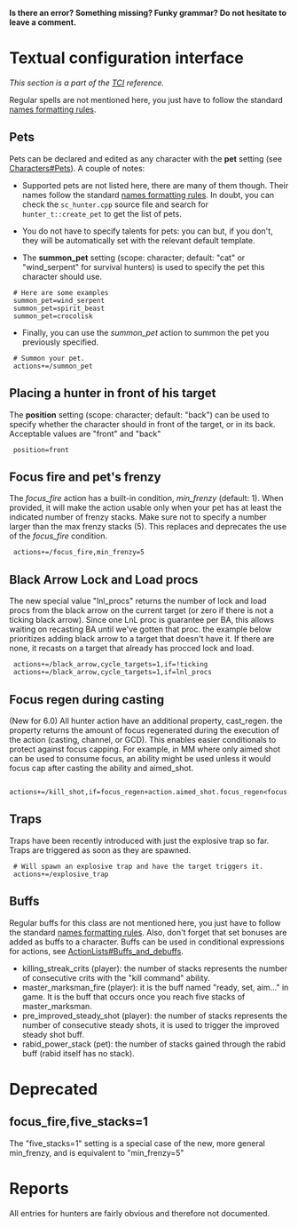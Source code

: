 **Is there an error? Something missing? Funky grammar? Do not hesitate to leave a comment.**



# Textual configuration interface
_This section is a part of the [TCI](TextualConfigurationInterface) reference._

Regular spells are not mentioned here, you just have to follow the standard [names formatting rules](TextualConfigurationInterface#Names_formatting).

## Pets
Pets can be declared and edited as any character with the **pet** setting (see [Characters#Pets](Characters#Pets)). A couple of notes:
  * Supported pets are not listed here, there are many of them though. Their names follow the standard [names formatting rules](TextualConfigurationInterface#Names_formatting). In doubt, you can check the `sc_hunter.cpp` source file and search for `hunter_t::create_pet` to get the list of pets.

  * You do not have to specify talents for pets: you can but, if you don't, they will be automatically set with the relevant default template.

  * The **summon\_pet** setting (scope: character; default: "cat" or "wind\_serpent" for survival hunters) is used to specify the pet this character should use.
```
 # Here are some examples
 summon_pet=wind_serpent
 summon_pet=spirit_beast
 summon_pet=crocolisk
```
  * Finally, you can use the _summon\_pet_ action to summon the pet you previously specified.
```
 # Summon your pet.
 actions+=/summon_pet
```

## Placing a hunter in front of his target
The **position** setting (scope: character; default: "back") can be used to specify whether the character should in front of the target, or in its back. Acceptable values are "front" and "back"
```
 position=front
```

## Focus fire and pet's frenzy
The _focus\_fire_ action has a built-in condition, _min\_frenzy_ (default: 1). When provided, it will make the action usable only when your pet has at least the indicated number of frenzy stacks. Make sure not to specify a number larger than the max frenzy stacks (5). This replaces and deprecates the use of the _focus\_fire_ condition.
```
 actions+=/focus_fire,min_frenzy=5
```

## Black Arrow Lock and Load procs
The new special value "lnl\_procs" returns the number of lock and load procs from the black arrow on the current target (or zero if there is not a ticking black arrow).  Since one LnL proc is guarantee per BA, this allows waiting on recasting BA until we've gotten that proc. the example below prioritizes adding black arrow to a target that doesn't have it. If there are none, it recasts on a target that already has procced lock and load.
```
 actions+=/black_arrow,cycle_targets=1,if=!ticking
 actions+=/black_arrow,cycle_targets=1,if=lnl_procs
```

## Focus regen during casting
(New for 6.0) All hunter action have an additional property, cast\_regen. the property returns the amount of focus regenerated during the execution of the action (casting, channel, or GCD). This enables easier conditionals to protect against focus capping. For example, in MM where only aimed shot can be used to consume focus, an ability might be used unless it would focus cap after casting the ability and aimed\_shot.
```
 actions+=/kill_shot,if=focus_regen+action.aimed_shot.focus_regen<focus.deficit
```

## Traps
Traps have been recently introduced with just the explosive trap so far. Traps are triggered as soon as they are spawned.
```
 # Will spawn an explosive trap and have the target triggers it.
 actions+=/explosive_trap
```

## Buffs
Regular buffs for this class are not mentioned here, you just have to follow the standard [names formatting rules](TextualConfigurationInterface#Names_formatting.md). Also, don't forget that set bonuses are added as buffs to a character. Buffs can be used in conditional expressions for actions, see [ActionLists#Buffs\_and\_debuffs](ActionLists#Buffs_and_debuffs).

  * killing\_streak\_crits (player): the number of stacks represents the number of consecutive crits with the "kill command" ability.
  * master\_marksman\_fire (player): it is the buff named "ready, set, aim..." in game. It is the buff that occurs once you reach five stacks of master\_marksman.
  * pre\_improved\_steady\_shot (player): the number of stacks represents the number of consecutive steady shots, it is used to trigger the improved steady shot buff.
  * rabid\_power\_stack (pet): the number of stacks gained through the rabid buff (rabid itself has no stack).

# Deprecated
## focus\_fire,five\_stacks=1
The "five\_stacks=1" setting is a special case of the new, more general min\_frenzy, and is equivalent to "min\_frenzy=5"

# Reports
All entries for hunters are fairly obvious and therefore not documented.